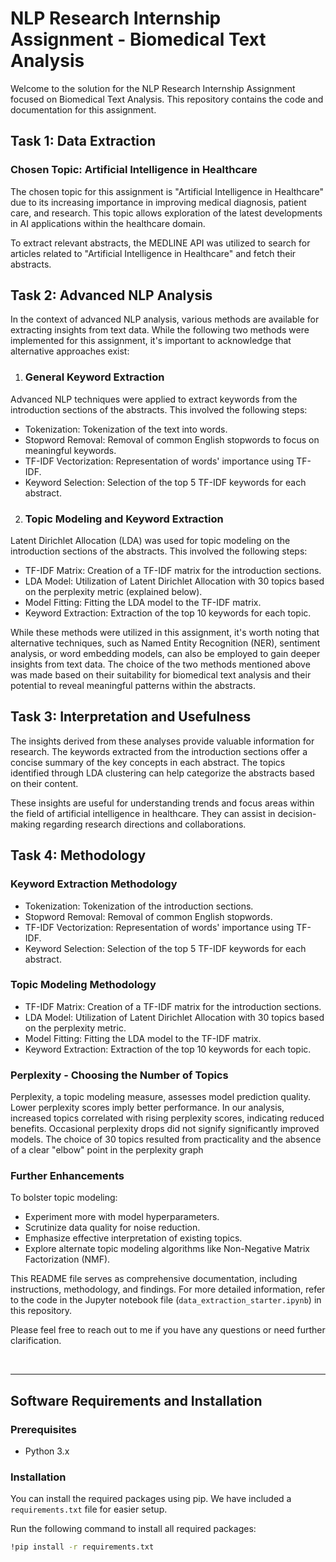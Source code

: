 # NLP Research Internship Assignment - Biomedical Text Analysis

Welcome to the solution for the NLP Research Internship Assignment focused on Biomedical Text Analysis. This repository contains the code and documentation for this assignment.

## Task 1: Data Extraction

### Chosen Topic: Artificial Intelligence in Healthcare

The chosen topic for this assignment is "Artificial Intelligence in Healthcare" due to its increasing importance in improving medical diagnosis, patient care, and research. This topic allows exploration of the latest developments in AI applications within the healthcare domain.

To extract relevant abstracts, the MEDLINE API was utilized to search for articles related to "Artificial Intelligence in Healthcare" and fetch their abstracts.

## Task 2: Advanced NLP Analysis

In the context of advanced NLP analysis, various methods are available for extracting insights from text data. While the following two methods were implemented for this assignment, it's important to acknowledge that alternative approaches exist:

1. ### General Keyword Extraction

Advanced NLP techniques were applied to extract keywords from the introduction sections of the abstracts. This involved the following steps:

- Tokenization: Tokenization of the text into words.
- Stopword Removal: Removal of common English stopwords to focus on meaningful keywords.
- TF-IDF Vectorization: Representation of words' importance using TF-IDF.
- Keyword Selection: Selection of the top 5 TF-IDF keywords for each abstract.

2. ### Topic Modeling and Keyword Extraction

Latent Dirichlet Allocation (LDA) was used for topic modeling on the introduction sections of the abstracts. This involved the following steps:

- TF-IDF Matrix: Creation of a TF-IDF matrix for the introduction sections.
- LDA Model: Utilization of Latent Dirichlet Allocation with 30 topics based on the perplexity metric (explained below).
- Model Fitting: Fitting the LDA model to the TF-IDF matrix.
- Keyword Extraction: Extraction of the top 10 keywords for each topic.

  
While these methods were utilized in this assignment, it's worth noting that alternative techniques, such as Named Entity Recognition (NER), sentiment analysis, or word embedding models, can also be employed to gain deeper insights from text data. The choice of the two methods mentioned above was made based on their suitability for biomedical text analysis and their potential to reveal meaningful patterns within the abstracts.

## Task 3: Interpretation and Usefulness

The insights derived from these analyses provide valuable information for research. The keywords extracted from the introduction sections offer a concise summary of the key concepts in each abstract. The topics identified through LDA clustering can help categorize the abstracts based on their content.

These insights are useful for understanding trends and focus areas within the field of artificial intelligence in healthcare. They can assist in decision-making regarding research directions and collaborations.

## Task 4: Methodology

### Keyword Extraction Methodology

- Tokenization: Tokenization of the introduction sections.
- Stopword Removal: Removal of common English stopwords.
- TF-IDF Vectorization: Representation of words' importance using TF-IDF.
- Keyword Selection: Selection of the top 5 TF-IDF keywords for each abstract.

### Topic Modeling Methodology

- TF-IDF Matrix: Creation of a TF-IDF matrix for the introduction sections.
- LDA Model: Utilization of Latent Dirichlet Allocation with 30 topics based on the perplexity metric.
- Model Fitting: Fitting the LDA model to the TF-IDF matrix.
- Keyword Extraction: Extraction of the top 10 keywords for each topic.

### Perplexity - Choosing the Number of Topics

Perplexity, a topic modeling measure, assesses model prediction quality. Lower perplexity scores imply better performance.
In our analysis, increased topics correlated with rising perplexity scores, indicating reduced benefits. Occasional perplexity drops did not signify significantly improved models.
The choice of 30 topics resulted from practicality and the absence of a clear "elbow" point in the perplexity graph

### Further Enhancements
To bolster topic modeling:

- Experiment more with model hyperparameters.
- Scrutinize data quality for noise reduction.
- Emphasize effective interpretation of existing topics.
- Explore alternate topic modeling algorithms like Non-Negative Matrix Factorization (NMF).

This README file serves as comprehensive documentation, including instructions, methodology, and findings. For more detailed information, refer to the code in the Jupyter notebook file (`data_extraction_starter.ipynb`) in this repository.

Please feel free to reach out to me if you have any questions or need further clarification.


<br><hr>
## Software Requirements and Installation

### Prerequisites
- Python 3.x

### Installation
You can install the required packages using pip. We have included a `requirements.txt` file for easier setup.

Run the following command to install all required packages:

```bash
!pip install -r requirements.txt
```

